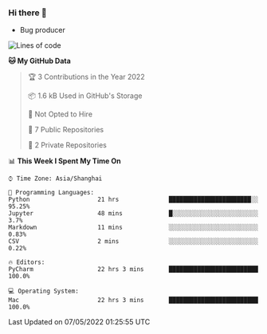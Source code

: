 ### Hi there 👋
* Bug producer
<!--START_SECTION:waka-->
![Lines of code](https://img.shields.io/badge/From%20Hello%20World%20I%27ve%20Written-5%20Thousand%20lines%20of%20code-blue)

**🐱 My GitHub Data** 

> 🏆 3 Contributions in the Year 2022
 > 
> 📦 1.6 kB Used in GitHub's Storage 
 > 
> 🚫 Not Opted to Hire
 > 
> 📜 7 Public Repositories 
 > 
> 🔑 2 Private Repositories  
 > 
📊 **This Week I Spent My Time On** 

```text
⌚︎ Time Zone: Asia/Shanghai

💬 Programming Languages: 
Python                   21 hrs              ███████████████████████░░   95.25% 
Jupyter                  48 mins             █░░░░░░░░░░░░░░░░░░░░░░░░   3.7% 
Markdown                 11 mins             ░░░░░░░░░░░░░░░░░░░░░░░░░   0.83% 
CSV                      2 mins              ░░░░░░░░░░░░░░░░░░░░░░░░░   0.22%

🔥 Editors: 
PyCharm                  22 hrs 3 mins       █████████████████████████   100.0%

💻 Operating System: 
Mac                      22 hrs 3 mins       █████████████████████████   100.0%

```


 Last Updated on 07/05/2022 01:25:55 UTC
<!--END_SECTION:waka-->
